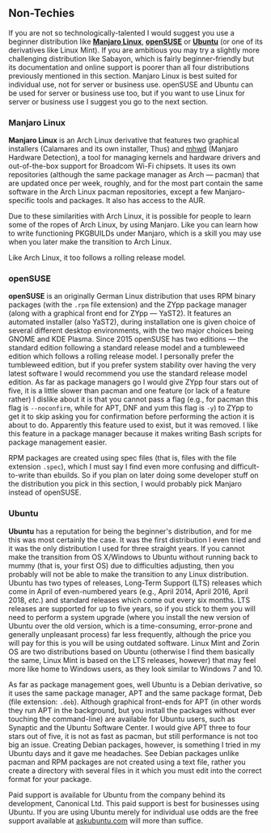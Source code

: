 ## Non-Techies
If you are not so technologically-talented I would suggest you use a beginner distribution like [**Manjaro Linux**](https://manjaro.github.io/), [**openSUSE**](https://www.opensuse.org/) or [**Ubuntu**](http://www.ubuntu.com) (or one of its derivatives like Linux Mint). If you are ambitious you may try a slightly more challenging distribution like Sabayon, which is fairly beginner-friendly but its documentation and online support is poorer than all four distributions previously mentioned in this section. Manjaro Linux is best suited for individual use, not for server or business use. openSUSE and Ubuntu can be used for server or business use too, but if you want to use Linux for server or business use I suggest you go to the next section.

### Manjaro Linux
**Manjaro Linux** is an Arch Linux derivative that features two graphical installers (Calamares and its own installer, Thus) and [mhwd](https://wiki.manjaro.org/index.php?title=Manjaro_Hardware_Detection) (Manjaro Hardware Detection), a tool for managing kernels and hardware drivers and out-of-the-box support for Broadcom Wi-Fi chipsets. It uses its own repositories (although the same package manager as Arch &mdash; pacman) that are updated once per week, roughly, and for the most part contain the same software in the Arch Linux pacman repositories, except a few Manjaro-specific tools and packages. It also has access to the AUR. 

Due to these similarities with Arch Linux, it is possible for people to learn some of the ropes of Arch Linux, by using Manjaro. Like you can learn how to write functioning PKGBUILDs under Manjaro, which is a skill you may use when you later make the transition to Arch Linux.

Like Arch Linux, it too follows a rolling release model.

### openSUSE
**openSUSE** is an originally German Linux distribution that uses RPM binary packages (with the `.rpm` file extension) and the ZYpp package manager (along with a graphical front end for ZYpp &mdash; YaST2). It features an automated installer (also YaST2), during installation one is given choice of several different desktop environments, with the two major choices being GNOME and KDE Plasma. Since 2015 openSUSE has two editions &mdash; the standard edition following a standard release model and a tumbleweed edition which follows a rolling release model. I personally prefer the tumbleweed edition, but if you prefer system stability over having the very latest software I would recommend you use the standard release model edition. As far as package managers go I would give ZYpp four stars out of five, it is a little slower than pacman and one feature (or lack of a feature rather) I dislike about it is that you cannot pass a flag (e.g., for pacman this flag is `--noconfirm`, while for APT, DNF and yum this flag is `-y`) to ZYpp to get it to skip asking you for confirmation before performing the action it is about to do. Apparently this feature used to exist, but it was removed. I like this feature in a package manager because it makes writing Bash scripts for package management easier.

RPM packages are created using spec files (that is, files with the file extension `.spec`), which I must say I find even more confusing and difficult-to-write than ebuilds. So if you plan on later doing some developer stuff on the distribution you pick in this section, I would probably pick Manjaro instead of openSUSE.

### Ubuntu
**Ubuntu** has a reputation for being the beginner's distribution, and for me this was most certainly the case. It was the first distribution I even tried and it was the only distribution I used for three straight years. If you cannot make the transition from OS X/Windows to Ubuntu without running back to mummy (that is, your first OS) due to difficulties adjusting, then you probably will not be able to make the transition to any Linux distribution. Ubuntu has two types of releases, Long-Term Support (LTS) releases which come in April of even-numbered years (e.g., April 2014, April 2016, April 2018, *etc.*) and standard releases which come out every six months. LTS releases are supported for up to five years, so if you stick to them you will need to perform a system upgrade (where you install the new version of Ubuntu over the old version, which is a time-consuming, error-prone and generally unpleasant process) far less frequently, although the price you will pay for this is you will be using outdated software. Linux Mint and Zorin OS are two distributions based on Ubuntu (otherwise I find them basically the same, Linux Mint is based on the LTS releases, however) that may feel more like home to Windows users, as they look similar to Windows 7 and 10.

As far as package management goes, well Ubuntu is a Debian derivative, so it uses the same package manager, APT and the same package format, Deb (file extension: `.deb`). Although graphical front-ends for APT (in other words they run APT in the background, but you install the packages without ever touching the command-line) are available for Ubuntu users, such as Synaptic and the Ubuntu Software Center. I would give APT three to four stars out of five, it is not as fast as pacman, but still performance is not too big an issue. Creating Debian packages, however, is something I tried in my Ubuntu days and it gave me headaches. See Debian packages unlike pacman and RPM packages are not created using a text file, rather you create a directory with several files in it which you must edit into the correct format for your package.

Paid support is available for Ubuntu from the company behind its development, Canonical Ltd. This paid support is best for businesses using Ubuntu. If you are using Ubuntu merely for individual use odds are the free support available at [askubuntu.com](http://askubuntu.com/) will more than suffice.
